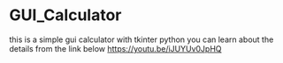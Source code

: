 # GUI_Calculator
this is a simple gui calculator with tkinter python
you can learn about the details from the link below
https://youtu.be/iJUYUv0JpHQ

